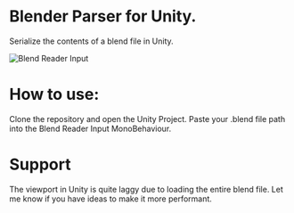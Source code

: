 # Blender Parser for Unity.

Serialize the contents of a blend file in Unity.

![Blend Reader Input](https://github.com/SimonNordon4/blender-unity-parser/blob/main/Media/Blend%20Reader%20Input.png?raw=true)

# How to use:

Clone the repository and open the Unity Project.
Paste your .blend file path into the Blend Reader Input MonoBehaviour.

# Support

The viewport in Unity is quite laggy due to loading the entire blend file. Let me know if you have ideas to make it more performant.
